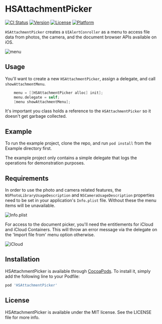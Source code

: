 # HSAttachmentPicker

[![CI Status](http://img.shields.io/travis/helpscouts/HSAttachmentPicker.svg?style=flat)](https://travis-ci.org/helpscout/HSAttachmentPicker)
[![Version](https://img.shields.io/cocoapods/v/HSAttachmentPicker.svg?style=flat)](http://cocoapods.org/pods/HSAttachmentPicker)
[![License](https://img.shields.io/cocoapods/l/HSAttachmentPicker.svg?style=flat)](http://cocoapods.org/pods/HSAttachmentPicker)
[![Platform](https://img.shields.io/cocoapods/p/HSAttachmentPicker.svg?style=flat)](http://cocoapods.org/pods/HSAttachmentPicker)

`HSAttachmentPicker` creates a `UIAlertConroller` as a menu to access file data from photos, the camera, and the document browser APIs available on iOS.

![menu](http://c.hlp.sc/2N081X2u3h3D)

## Usage

You'll want to create a new `HSAttachmentPicker`, assign a delegate, and call `showAttachmentMenu`.

```objective-c
    menu = [[HSAttachmentPicker alloc] init];
    menu.delegate = self;
    [menu showAttachmentMenu];
```

It's important you class holds a reference to the `HSAttachmentPicker` so it doesn't get garbage collected.




## Example

To run the example project, clone the repo, and run `pod install` from the Example directory first.

The example project only contains a simple delegate that logs the operations for demonstration purposes.

## Requirements

In order to use the photo and camera related features, the `NSPhotoLibraryUsageDescription` and `NSCameraUsageDescription` properties need to be set in your application's `Info.plist` file. Without these the menu items will be unavailable.

![Info.plist](http://c.hlp.sc/3y3B3I2V0k0X)

For access to the document picker, you'll need the entitlements for iCloud and iCloud Containers. This will throw an error message via the delegate on the 'Import file from' menu option otherwise.

![iCloud](http://c.hlp.sc/1f3c3J1Y3e1i)

## Installation

HSAttachmentPicker is available through [CocoaPods](http://cocoapods.org). To install
it, simply add the following line to your Podfile:

```ruby
pod 'HSAttachmentPicker'
```

## License

HSAttachmentPicker is available under the MIT license. See the LICENSE file for more info.
